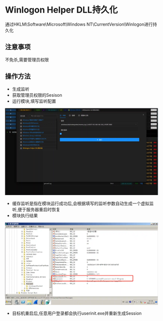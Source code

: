 # Winlogon Helper DLL持久化


通过HKLM\Software\Microsoft\Windows NT\CurrentVersion\Winlogon进行持久化

## 注意事项
不免杀,需要管理员权限

## 操作方法
+ 生成监听
+ 获取管理员权限的Sesison
+ 运行模块,填写监听配置

![](img\Persistence_WinlogonHelperDLL_Windows\1.webp)

+ 缓存监听是指在模块运行成功后,会根据填写的监听参数自动生成一个虚拟监听,便于服务器重启时恢复
+ 模块执行结果

![](img\Persistence_WinlogonHelperDLL_Windows\2.webp)

+ 目标机重启后,任意用户登录都会执行userinit.exe并重新生成Session


